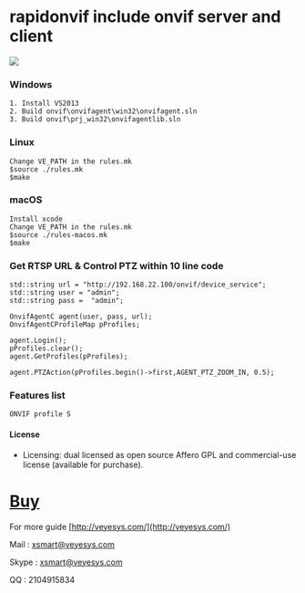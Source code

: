 # rapidonvif include onvif server and client #

![](https://github.com/veyesys/rapidonvif/blob/rapidonvif/onvif/doc/rapidonvif.png)

### Windows ###
	1. Install VS2013
	2. Build onvif\onvifagent\win32\onvifagent.sln
	3. Build onvif\prj_win32\onvifagentlib.sln
	
### Linux ###
	Change VE_PATH in the rules.mk
	$source ./rules.mk
	$make
	
### macOS ###
	Install xcode
	Change VE_PATH in the rules.mk
	$source ./rules-macos.mk
	$make 

### Get RTSP URL & Control PTZ within 10 line code
	std::string url = "http://192.168.22.100/onvif/device_service";
	std::string user = "admin";
	std::string pass =  "admin";

	OnvifAgentC agent(user, pass, url);
	OnvifAgentCProfileMap pProfiles;

	agent.Login();
	pProfiles.clear();
	agent.GetProfiles(pProfiles);
	
	agent.PTZAction(pProfiles.begin()->first,AGENT_PTZ_ZOOM_IN, 0.5);

### Features list ###
	ONVIF profile S

#### License ####
* Licensing: dual licensed as open source Affero GPL and commercial-use license (available for purchase).


# [Buy](http://veyesys.com/index.html#license) #


For more guide
[http://veyesys.com/](http://veyesys.com/)

Mail  : [xsmart@veyesys.com](xsmart@veyesys.com)

Skype : xsmart@veyesys.com

QQ    : 2104915834
